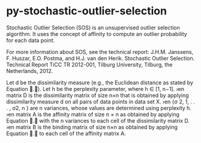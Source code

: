 # py-stochastic-outlier-selection
Stochastic Outlier Selection (SOS) is an unsupervised outlier selection algorithm. It uses the concept of affinity to compute an outlier probability for each data point.

For more information about SOS, see the technical report: J.H.M. Janssens, F. Huszar, E.O. Postma, and H.J. van den Herik. Stochastic Outlier Selection. Technical Report TiCC TR 2012-001, Tilburg University, Tilburg, the Netherlands, 2012.

Let d be the dissimilarity measure (e.g., the Euclidean distance as stated by Equation .). Let h
be the perplexity parameter, where h ∈ [1, n−1]. en matrix D is the dissimilarity matrix of
size n×n that is obtained by applying dissimilarity measure d on all pairs of data points in data
set X. en {σ
2, 1, . . . , σ2, n
} are n variances, whose values are determined using perplexity h. en matrix A is the affinity matrix of size n × n as obtained by applying
Equation . with the n variances to each cell of the dissimilarity matrix D. en matrix B is
the binding matrix of size n×n as obtained by applying Equation . to each cell of the affinity
matrix A.
